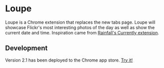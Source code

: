 Loupe
=====
Loupe is a Chrome extension that replaces the new tabs page.  Loupe will showcase Flickr's most interesting photos of the day as well as show the current date and time.  Inspiration came from [Rainfall's Currently extension](https://chrome.google.com/webstore/detail/currently/ojhmphdkpgbibohbnpbfiefkgieacjmh).

Development
-----------
Version 2.1 has been deployed to the Chrome app store.  [Try it!](https://chrome.google.com/webstore/detail/loupe/cklcbmdhngbbedacjmlleeilnkkgcngp)
